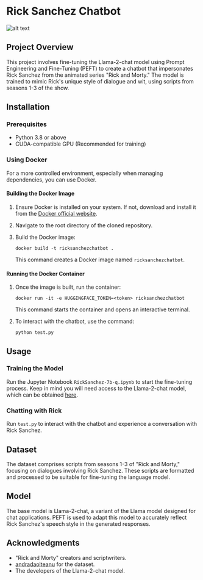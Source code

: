# Rick Sanchez Chatbot

![alt text](https://www.rollingstone.com/wp-content/uploads/2022/08/22-RAM-S6-KEY-ART-1080x1080-1-e1661990077221.png?w=831&h=554&crop=1)

## Project Overview
This project involves fine-tuning the Llama-2-chat model using Prompt Engineering and Fine-Tuning (PEFT) to create a chatbot that impersonates Rick Sanchez from the animated series "Rick and Morty." The model is trained to mimic Rick's unique style of dialogue and wit, using scripts from seasons 1-3 of the show.

## Installation

### Prerequisites
- Python 3.8 or above
- CUDA-compatible GPU (Recommended for training)

### Using Docker
For a more controlled environment, especially when managing dependencies, you can use Docker.

#### Building the Docker Image
1. Ensure Docker is installed on your system. If not, download and install it from the [Docker official website](https://www.docker.com/get-started).
2. Navigate to the root directory of the cloned repository.
3. Build the Docker image:
   <br>
   ```
   docker build -t ricksanchezchatbot .
   ```
   
   This command creates a Docker image named `ricksanchezchatbot`.

#### Running the Docker Container
1. Once the image is built, run the container:
   <br>
   ```
   docker run -it -e HUGGINGFACE_TOKEN=<token> ricksanchezchatbot
   ```
   
   This command starts the container and opens an interactive terminal.
   
3. To interact with the chatbot, use the command:
   <br>
   ```
   python test.py
   ```

## Usage
   
### Training the Model
Run the Jupyter Notebook `RickSanchez-7b-q.ipynb` to start the fine-tuning process. Keep in mind you will need access to the Llama-2-chat model, which can be obtained [here](https://ai.meta.com/resources/models-and-libraries/llama-downloads/).

### Chatting with Rick
Run `test.py` to interact with the chatbot and experience a conversation with Rick Sanchez.

## Dataset
The dataset comprises scripts from seasons 1-3 of "Rick and Morty," focusing on dialogues involving Rick Sanchez. These scripts are formatted and processed to be suitable for fine-tuning the language model.

## Model
The base model is Llama-2-chat, a variant of the Llama model designed for chat applications. PEFT is used to adapt this model to accurately reflect Rick Sanchez's speech style in the generated responses.

## Acknowledgments
- "Rick and Morty" creators and scriptwriters.
- [andradaolteanu](https://www.kaggle.com/andradaolteanu) for the dataset.
- The developers of the Llama-2-chat model.

